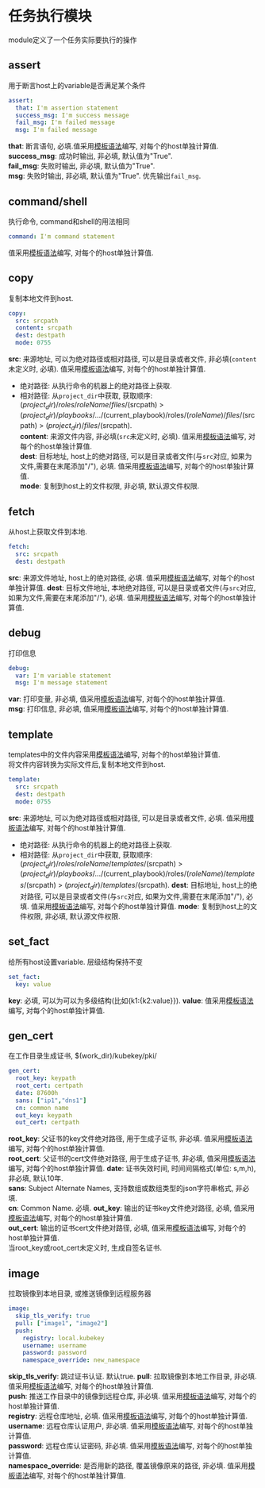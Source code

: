 # 任务执行模块 
module定义了一个任务实际要执行的操作
## assert
用于断言host上的variable是否满足某个条件
```yaml
assert:
  that: I'm assertion statement
  success_msg: I'm success message
  fail_msg: I'm failed message
  msg: I'm failed message
```
**that**: 断言语句, 必填.值采用[模板语法](101-syntax.md)编写, 对每个的host单独计算值.  
**success_msg**: 成功时输出, 非必填, 默认值为"True".  
**fail_msg**: 失败时输出, 非必填, 默认值为"True".  
**msg**: 失败时输出, 非必填, 默认值为"True". 优先输出`fail_msg`.
## command/shell
执行命令, command和shell的用法相同
```yaml
command: I'm command statement
```
值采用[模板语法](101-syntax.md)编写, 对每个的host单独计算值.

## copy
复制本地文件到host.
```yaml
copy:
  src: srcpath
  content: srcpath
  dest: destpath
  mode: 0755
```
**src**: 来源地址, 可以为绝对路径或相对路径, 可以是目录或者文件, 非必填(`content`未定义时, 必填). 值采用[模板语法](101-syntax.md)编写, 对每个的host单独计算值.
- 绝对路径: 从执行命令的机器上的绝对路径上获取.
- 相对路径: 从`project_dir`中获取, 获取顺序: $(project_dir)/roles/roleName/files/$(srcpath) > $(project_dir)/playbooks/.../$(current_playbook)/roles/$(roleName)/files/$(srcpath) > $(project_dir)/files/$(srcpath).  
**content**: 来源文件内容, 非必填(`src`未定义时, 必填). 值采用[模板语法](101-syntax.md)编写, 对每个的host单独计算值.  
**dest**: 目标地址, host上的绝对路径, 可以是目录或者文件(与`src`对应, 如果为文件,需要在末尾添加"/"), 必填. 值采用[模板语法](101-syntax.md)编写, 对每个的host单独计算值.  
**mode**: 复制到host上的文件权限, 非必填, 默认源文件权限.
## fetch
从host上获取文件到本地.
```yaml
fetch:
  src: srcpath
  dest: destpath
```
**src**: 来源文件地址, host上的绝对路径, 必填. 值采用[模板语法](101-syntax.md)编写, 对每个的host单独计算值.
**dest**: 目标文件地址, 本地绝对路径, 可以是目录或者文件(与`src`对应, 如果为文件,需要在末尾添加"/"), 必填. 值采用[模板语法](101-syntax.md)编写, 对每个的host单独计算值.
## debug
打印信息
```yaml
debug:
  var: I'm variable statement
  msg: I'm message statement
```
**var**: 打印变量, 非必填, 值采用[模板语法](101-syntax.md)编写, 对每个的host单独计算值.  
**msg**: 打印信息, 非必填, 值采用[模板语法](101-syntax.md)编写, 对每个的host单独计算值.
## template
templates中的文件内容采用[模板语法](101-syntax.md)编写, 对每个的host单独计算值.  
将文件内容转换为实际文件后,复制本地文件到host.  
```yaml
template:
  src: srcpath
  dest: destpath
  mode: 0755
```
**src**: 来源地址, 可以为绝对路径或相对路径, 可以是目录或者文件, 必填. 值采用[模板语法](101-syntax.md)编写, 对每个的host单独计算值.
- 绝对路径: 从执行命令的机器上的绝对路径上获取.
- 相对路径: 从`project_dir`中获取, 获取顺序: $(project_dir)/roles/roleName/templates/$(srcpath) > $(project_dir)/playbooks/.../$(current_playbook)/roles/$(roleName)/templates/$(srcpath) > $(project_dir)/templates/$(srcpath).
**dest**: 目标地址, host上的绝对路径, 可以是目录或者文件(与`src`对应, 如果为文件,需要在末尾添加"/"), 必填. 值采用[模板语法](101-syntax.md)编写, 对每个的host单独计算值.
**mode**: 复制到host上的文件权限, 非必填, 默认源文件权限.
## set_fact
给所有host设置variable. 层级结构保持不变  
```yaml
set_fact:
  key: value
```
**key**: 必填, 可以为可以为多级结构(比如{k1:{k2:value}}).
**value**: 值采用[模板语法](101-syntax.md)编写, 对每个的host单独计算值.
## gen_cert
在工作目录生成证书, $(work_dir)/kubekey/pki/
```yaml
gen_cert:
  root_key: keypath
  root_cert: certpath
  date: 87600h
  sans: ["ip1","dns1"]
  cn: common name
  out_key: keypath
  out_cert: certpath
```
**root_key**: 父证书的key文件绝对路径, 用于生成子证书, 非必填. 值采用[模板语法](101-syntax.md)编写, 对每个的host单独计算值.  
**root_cert**: 父证书的cert文件绝对路径, 用于生成子证书, 非必填,  值采用[模板语法](101-syntax.md)编写, 对每个的host单独计算值. 
**date**: 证书失效时间, 时间间隔格式(单位: s,m,h), 非必填, 默认10年.  
**sans**: Subject Alternate Names, 支持数组或数组类型的json字符串格式, 非必填.  
**cn**: Common Name. 必填.
**out_key**: 输出的证书key文件绝对路径, 必填, 值采用[模板语法](101-syntax.md)编写, 对每个的host单独计算值.  
**out_cert**: 输出的证书cert文件绝对路径, 必填, 值采用[模板语法](101-syntax.md)编写, 对每个的host单独计算值.  
当root_key或root_cert未定义时, 生成自签名证书.  
## image
拉取镜像到本地目录, 或推送镜像到远程服务器
```yaml
image:
  skip_tls_verify: true
  pull: ["image1", "image2"]
  push:
    registry: local.kubekey
    username: username
    password: password
    namespace_override: new_namespace
```
**skip_tls_verify**: 跳过证书认证. 默认true.
**pull**: 拉取镜像到本地工作目录, 非必填. 值采用[模板语法](101-syntax.md)编写, 对每个的host单独计算值.  
**push**: 推送工作目录中的镜像到远程仓库, 非必填. 值采用[模板语法](101-syntax.md)编写, 对每个的host单独计算值.  
**registry**: 远程仓库地址, 必填. 值采用[模板语法](101-syntax.md)编写, 对每个的host单独计算值.  
**username**: 远程仓库认证用户, 非必填. 值采用[模板语法](101-syntax.md)编写, 对每个的host单独计算值.  
**password**: 远程仓库认证密码, 非必填. 值采用[模板语法](101-syntax.md)编写, 对每个的host单独计算值.  
**namespace_override**: 是否用新的路径, 覆盖镜像原来的路径, 非必填. 值采用[模板语法](101-syntax.md)编写, 对每个的host单独计算值.  
